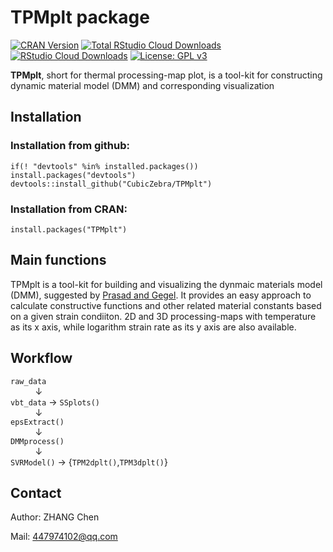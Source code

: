 # TPMplt package
[![CRAN Version](http://www.r-pkg.org/badges/version/TPMplt)](https://cran.r-project.org/package=TPMplt)
[![Total RStudio Cloud Downloads](http://cranlogs.r-pkg.org/badges/grand-total/TPMplt?color=brightgreen)](https://cran.r-project.org/package=TPMplt)
[![RStudio Cloud Downloads](http://cranlogs.r-pkg.org/badges/TPMplt?color=brightgreen)](https://cran.r-project.org/package=TPMplt)
[![License: GPL v3](https://img.shields.io/badge/License-GPL%20v3-blue.svg)](https://www.gnu.org/licenses/gpl-3.0)

**TPMplt**, short for thermal processing-map plot, is a tool-kit for constructing dynamic material model (DMM) and corresponding visualization

## Installation

### Installation from github:

```
if(! "devtools" %in% installed.packages()) install.packages("devtools")
devtools::install_github("CubicZebra/TPMplt")
```

### Installation from CRAN:

```
install.packages("TPMplt")
```

## Main functions

TPMplt is a tool-kit for building and visualizing the dynmaic materials model (DMM), suggested by [Prasad and Gegel](https://link.springer.com/article/10.1007/BF02664902). It provides an easy approach to calculate constructive functions and other related material constants based on a given strain condiiton. 2D and 3D processing-maps with temperature as its x axis, while logarithm strain rate as its y axis are also available.

## Workflow

```raw_data```  
&nbsp;&nbsp;&nbsp;&nbsp;&nbsp;&nbsp;&nbsp;&nbsp;&nbsp;&nbsp;&darr;     
```vbt_data``` &rarr; ```SSplots()```  
&nbsp;&nbsp;&nbsp;&nbsp;&nbsp;&nbsp;&nbsp;&nbsp;&nbsp;&nbsp;&darr;  
```epsExtract()```  
&nbsp;&nbsp;&nbsp;&nbsp;&nbsp;&nbsp;&nbsp;&nbsp;&nbsp;&nbsp;&darr;  
```DMMprocess()```  
&nbsp;&nbsp;&nbsp;&nbsp;&nbsp;&nbsp;&nbsp;&nbsp;&nbsp;&nbsp;&darr;  
```SVRModel()``` &rarr; {```TPM2dplt()```,```TPM3dplt()```}  
    
## Contact

Author: ZHANG Chen

Mail: 447974102@qq.com
